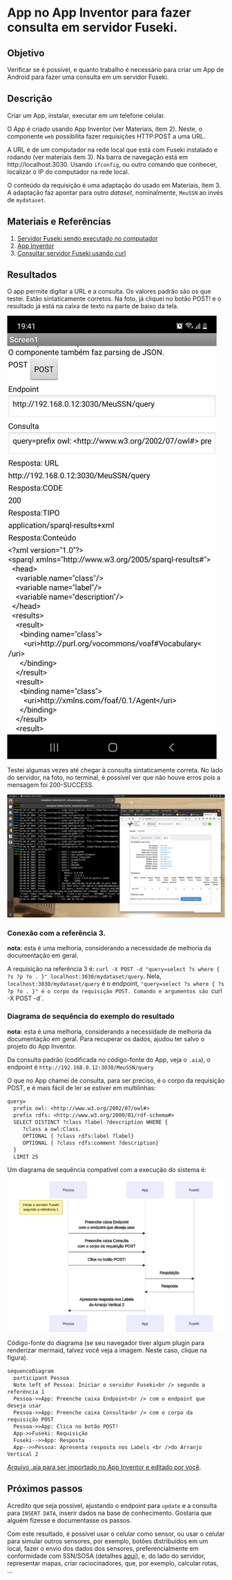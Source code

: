 # App no App Inventor para fazer consulta em servidor Fuseki.

## Objetivo

Verificar se é possível, e quanto trabalho é necessário para criar um App de Android para fazer uma consulta em um servidor Fuseki.

## Descrição

Criar um App, instalar, executar em um telefone celular.

O App é criado usando App Inventor (ver Materiais, ítem 2). Neste, o componente `web` possibilita fazer requisições HTTP:POST a uma URL.

A URL é de um computador na rede local que está com Fuseki instalado e rodando (ver materiais ítem 3). Na barra de navegação está em http://localhost:3030. Usando `ifconfig`, ou outro comando que conhecer, localizar o IP do computador na rede local.

O conteúdo da requisição é uma adaptação do usado em Materiais, ítem 3. A adaptação faz apontar para outro *dataset*, nominalmente, `MeuSSN` ao invés de `mydataset`.

## Materiais e Referências

1. [Servidor Fuseki sendo executado no computador](https://github.com/santanajods/domotic-swot#rodando-fuseki-server)
2. [App Inventor](https://github.com/camilabezerril/ImageCV#apresenta%C3%A7%C3%A3o-contexto)
3. [Consultar servidor Fuseki usando curl](AlgunsExemplosDeUsoDeFuseki.md#fazer-uma-consulta-sparql-select-usando-curl-e-post) 

## Resultados

O app permite digitar a URL e a consulta. Os valores padrão são os que testei. Estão sintaticamente corretos. Na foto, já cliquei no botão POST! e o resultado já está na caixa de texto na parte de baixo da tela.

![alt text](Imagens/Screenshot_20210208-194155.jpg)

<!-- ![alt text](Imagens/Screenshot_20210208-161739.jpg) -->

Testei algumas vezes até chegar à consulta sintaticamente correta. No lado do servidor, na foto, no terminal, é possível ver que não houve erros pois a mensagem foi 200-SUCCESS.

![alt text](Imagens/Captura%20de%20tela%20de%202021-02-08%2019-42-28.png)

### Conexão com a referência 3.

**nota**: esta é uma melhoria, considerando a necessidade de melhoria da documentação em geral.

A requisição na referência 3 é: `curl -X POST -d "query=select ?s where { ?s ?p ?o . }" localhost:3030/mydataset/query`. Nela, `localhost:3030/mydataset/query` é o endpoint, `"query=select ?s where { ?s ?p ?o . }" é o corpo da requisição POST. Comando e argumentos são `curl -X POST -d`. 

### Diagrama de sequência do exemplo do resultado

**nota**: esta é uma melhoria, considerando a necessidade de melhoria da documentação em geral. Para recuperar os dados, ajudou ter salvo o projeto do App Inventor.

Da consulta padrão (codificada no código-fonte do App, veja o `.aia`), o endpoint é `http://192.168.0.12:3030/MeuSSN/query`

O que no App chamei de consulta, para ser preciso, é o corpo da requisição POST, e é mais fácil de ler se estiver em multilinhas:

```
query=
  prefix owl: <http://www.w3.org/2002/07/owl#> 
  prefix rdfs: <http://www.w3.org/2000/01/rdf-schema#>
  SELECT DISTINCT ?class ?label ?description WHERE {
     ?class a owl:Class.
     OPTIONAL { ?class rdfs:label ?label}
     OPTIONAL { ?class rdfs:comment ?description} 
  }
  LIMIT 25
```

Um diagrama de sequência compatível com a execução do sistema é:

![alt text](Imagens/sequencia.svg)

Código-fonte do diagrama (se seu navegador tiver algum plugin para renderizar mermaid, talvez você veja a imagem. Neste caso, clique na figura).

``` mermaid
sequenceDiagram
  participant Pessoa
  Note left of Pessoa: Iniciar o servidor Fuseki<br /> segundo a referência 1
  Pessoa->>App: Preenche caixa Endpoint<br /> com o endpoint que deseja usar
  Pessoa->>App: Preenche caixa Consulta<br /> com o corpo da requisição POST
  Pessoa->>App: Clica no botão POST!
  App->>Fuseki: Requisição
  Fuseki-->>App: Resposta
  App-->>Pessoa: Apresenta resposta nos Labels <br />do Arranjo Vertical 2
```


<!-- ![alt text](Imagens/Captura%20de%20tela%20de%202021-02-08%2016-23-38.png) -->

[Arquivo .aia para ser importado no App Inventor e editado por você](Arquivos-AppInventor/Fuseki_Post.aia).

## Próximos passos

Acredito que seja possível, ajustando o endpoint para `update` e a consulta para `INSERT DATA`, inserir dados na base de conhecimento. Gostaria que alguém fizesse e documentasse os passos.

Com este resultado, é possível usar o celular como sensor, ou usar o celular para simular outros sensores, por exemplo, botões distribuídos em um local, fazer o envio dos dados dos sensores, preferencialmente em conformidade com SSN/SOSA (detalhes [aqui](SSNeSOSA-Dados.md)), e, do lado do servidor, representar mapas, criar raciocinadores, que, por exemplo, calcular rotas, ...

